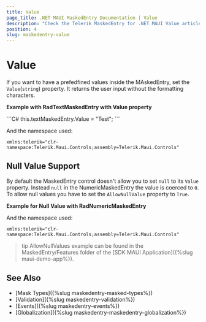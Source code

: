 ```yaml
---
title: Value
page_title: .NET MAUI MaskedEntry Documentation | Value
description: "Check the Telerik MaskedEntry for .NET MAUI Value article for details how to set predefined values inside the control"
position: 4
slug: maskedentry-value
---
```


# Value

If you want to have a prefedfined values inside the MAskedEntry, set the `Value`(`string`) property. It returns the user input without the formatting characters. 

**Example with RadTextMaskedEntry with Value property**

<snippet id='textmaskedentry-value-xaml' />
```C#
this.textMaskedEntry.Value = "Test";
```

And the namespace used:

```XAML
xmlns:telerik="clr-namespace:Telerik.Maui.Controls;assembly=Telerik.Maui.Controls"
```

## Null Value Support

By default the MaskedEntry control doesn't allow you to set `null` to its `Value` property. Instead `null` in the NumericMaskedEntry the value is coerced to `0`. To allow null values you have to set the `AllowNullValue` property to `True`.

**Example for Null Value with RadNumericMaskedEntry**

<snippet id='numericmaskedentry-allownullvalues-true-xaml' />

And the namespace used:

```XAML
xmlns:telerik="clr-namespace:Telerik.Maui.Controls;assembly=Telerik.Maui.Controls"
```

>tip AllowNullValues example can be found in the MaskedEntry/Features folder of the [SDK MAUI Application]({%slug maui-demo-app%}).

## See Also

- [Mask Types]({%slug maskedentry-masked-types%})
- [Validation]({%slug maskedentry-validation%})
- [Events]({%slug maskedentry-events%})
- [Globalization]({%slug maskedentry-maskedentry-globalization%})